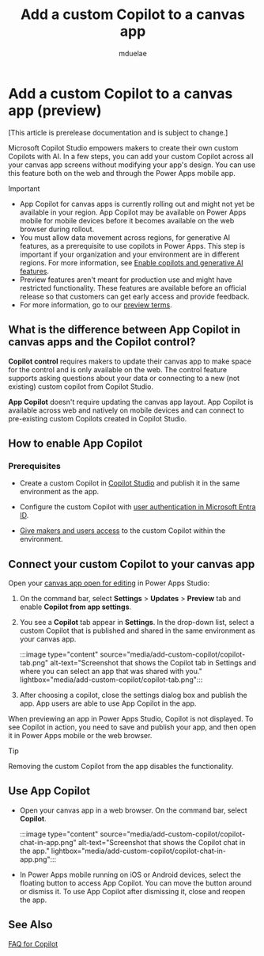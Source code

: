 ﻿---
title: Add a custom Copilot to a canvas app
description: "Add a custom Copilot to a canvas app in Microsoft Power Apps."
author: mduelae
ms.topic: conceptual
ms.custom: canvas
ms.reviewer: 
ms.date: 7/8/2024
ms.subservice: canvas-maker
ms.author: mkaur
search.audienceType: 
  - maker
contributors:
  - mduelae
---

# Add a custom Copilot to a canvas app (preview)

[This article is prerelease documentation and is subject to change.]

Microsoft Copilot Studio empowers makers to create their own custom Copilots with AI. In a few steps, you can add your custom Copilot across all your canvas app screens without modifying your app's design. You can use this feature both on the web and through the Power Apps mobile app.

> [!IMPORTANT]
> - App Copilot for canvas apps is currently rolling out and might not yet be available in your region. App Copilot may be available on Power Apps mobile for mobile devices before it becomes available on the web browser during rollout.
> - You must allow data movement across regions, for generative AI features, as a prerequisite to use copilots in Power Apps. This step is important if your organization and your environment are in different regions. For more information, see [Enable copilots and generative AI features](/power-platform/admin/geographical-availability-copilot\#enable-data-movement-across-regions).
> - Preview features aren't meant for production use and might have restricted functionality. These features are available before an official release so that customers can get early access and provide feedback.
> - For more information, go to our [preview terms](https://go.microsoft.com/fwlink/?linkid=2189520).

## What is the difference between App Copilot in canvas apps and the Copilot control?

**Copilot control** requires makers to update their canvas app to make space for the control and is only available on the web. The control feature supports asking questions about your data or connecting to a new (not existing) custom copilot from Copilot Studio.

**App Copilot** doesn't require updating the canvas app layout. App Copilot is available across web and natively on mobile devices and can connect to pre-existing custom Copilots created in Copilot Studio.

## How to enable App Copilot

### Prerequisites

- Create a custom Copilot in [Copilot Studio](/microsoft-copilot-studio/fundamentals-get-started?tabs=web) and publish it in the same environment as the app.

- Configure the custom Copilot with [user authentication in Microsoft Entra ID](/microsoft-copilot-studio/configuration-authentication-azure-ad).

- [Give makers and users access](/microsoft-copilot-studio/admin-share-bots?tabs=web) to the custom Copilot within the environment.

## Connect your custom Copilot to your canvas app


Open your [canvas app open for editing](edit-app.md) in Power Apps Studio:

1. On the command bar, select **Settings** > **Updates** > **Preview** tab and enable **Copilot from app settings**.

1. You see a **Copilot** tab appear in **Settings**. In the drop-down list, select a custom Copilot that is published and shared in the same environment as your canvas app.

   :::image type="content" source="media/add-custom-copilot/copilot-tab.png" alt-text="Screenshot that shows the Copilot tab in Settings and where you can select an app that was shared with you." lightbox="media/add-custom-copilot/copilot-tab.png":::

1. After choosing a copilot, close the settings dialog box and publish the app. App users are able to use App Copilot in the app.

When previewing an app in Power Apps Studio, Copilot is not displayed. To see Copilot in action, you need to save and publish your app, and then open it in Power Apps mobile or the web browser.

> [!TIP]
> Removing the custom Copilot from the app disables the functionality.

## Use App Copilot 

- Open your canvas app in a web browser. On the command bar, select **Copilot**.

   :::image type="content" source="media/add-custom-copilot/copilot-chat-in-app.png" alt-text="Screenshot that shows the Copilot chat in the app." lightbox="media/add-custom-copilot/copilot-chat-in-app.png":::

- In Power Apps mobile running on iOS or Android devices, select the floating button to access App Copilot. You can move the button around or dismiss it. To use App Copilot after dismissing it, close and reopen the app.

## See Also

[FAQ for Copilot](microsoft-copilot-studio/faqs-copilot)

